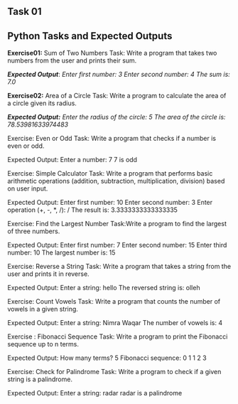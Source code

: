 ## Task 01
## Python Tasks and Expected Outputs 

**Exercise01:** Sum of Two Numbers
Task: Write a program that takes two numbers from the user and prints their sum.

***Expected Output***:
*Enter first number: 3*
*Enter second number: 4*
*The sum is: 7.0*

**Exercise02:** Area of a Circle
Task: Write a program to calculate the area of a circle given its radius.

***Expected Output:***
*Enter the radius of the circle: 5
The area of the circle is: 78.53981633974483*

Exercise: Even or Odd
Task: Write a program that checks if a number is even or odd.

Expected Output:
Enter a number: 7
7 is odd

Exercise: Simple Calculator
Task: Write a program that performs basic arithmetic operations (addition, subtraction, multiplication, division) based on user input.

Expected Output:
Enter first number: 10
Enter second number: 3
Enter operation (+, -, *, /): /
The result is: 3.3333333333333335

Exercise: Find the Largest Number
Task:Write a program to find the largest of three numbers.

Expected Output:
Enter first number: 7
Enter second number: 15
Enter third number: 10
The largest number is: 15

Exercise: Reverse a String
Task: Write a program that takes a string from the user and prints it in reverse.

Expected Output:
Enter a string: hello
The reversed string is: olleh

Exercise: Count Vowels
Task: Write a program that counts the number of vowels in a given string.

Expected Output:
Enter a string: Nimra Waqar
The number of vowels is: 4

Exercise : Fibonacci Sequence
Task: Write a program to print the Fibonacci sequence up to n terms.

Expected Output:
How many terms? 5
Fibonacci sequence:
0 1 1 2 3 

Exercise: Check for Palindrome
Task: Write a program to check if a given string is a palindrome.

Expected Output:
Enter a string: radar
radar is a palindrome
